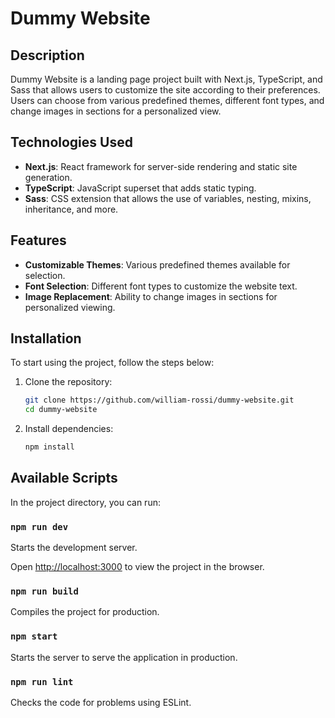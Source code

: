 # Dummy Website

## Description

Dummy Website is a landing page project built with Next.js, TypeScript, and Sass that allows users to customize the site according to their preferences. Users can choose from various predefined themes, different font types, and change images in sections for a personalized view.

## Technologies Used

- **Next.js**: React framework for server-side rendering and static site generation.
- **TypeScript**: JavaScript superset that adds static typing.
- **Sass**: CSS extension that allows the use of variables, nesting, mixins, inheritance, and more.

## Features

- **Customizable Themes**: Various predefined themes available for selection.
- **Font Selection**: Different font types to customize the website text.
- **Image Replacement**: Ability to change images in sections for personalized viewing.

## Installation

To start using the project, follow the steps below:

1. Clone the repository:

    ```bash
    git clone https://github.com/william-rossi/dummy-website.git
    cd dummy-website
    ```

2. Install dependencies:

    ```bash
    npm install
    ```

## Available Scripts

In the project directory, you can run:

### `npm run dev`

Starts the development server.

Open [http://localhost:3000](http://localhost:3000) to view the project in the browser.

### `npm run build`

Compiles the project for production.

### `npm start`

Starts the server to serve the application in production.

### `npm run lint`

Checks the code for problems using ESLint.